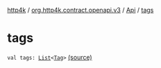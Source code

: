 [http4k](../../index.md) / [org.http4k.contract.openapi.v3](../index.md) / [Api](index.md) / [tags](./tags.md)

# tags

`val tags: `[`List`](https://kotlinlang.org/api/latest/jvm/stdlib/kotlin.collections/-list/index.html)`<`[`Tag`](../../org.http4k.contract/-tag/index.md)`>` [(source)](https://github.com/http4k/http4k/blob/master/http4k-contract/src/main/kotlin/org/http4k/contract/openapi/v3/model.kt#L11)